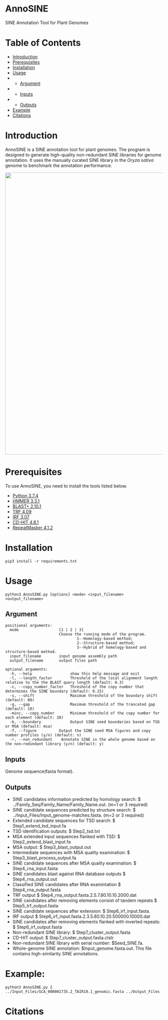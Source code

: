 # AnnoSINE

SINE Annotation Tool for Plant Genomes

# Table of Contents
- [Introduction](#Introduction)
- [Prerequisites](#Prerequisites)
- [Installation](#Installation)
- [Usage](#Usage)
- * [Argument](#Argument)
- * [Inputs](#Inputs)
- * [Outputs](#Outputs)
- [Example](#Example)
- [Citations](#Citations)

# Introduction
AnnoSINE is a SINE annotation tool for plant genomes. The program is designed to generate high-quality non-redundant SINE libraries for genome annotation. It uses the manually curated SINE library in the *Oryza sativa* genome to benchmark the annotation performance.

<div  align="center">   
<img src="https://github.com/yangli557/AnnoSINE/blob/main/pipeline.png" width = "700" height = "900" />
</div>

<!AnnoSINE has eight major modules. The first one is to identify putative SINE candidates by applying hidden Markov model (HMM)-based homology search, structure-based *de novo* search or combinition of homology-structure-based search. This step is usually sensitive but can output many false SINE candidates. In the 2nd step, it searches for target site duplication (TSD) in the flanking region to further verify each SINE candidate. As TSD is a significant feature of SINEs, this step is highly effective in removing non-SINEs. Although searching for TSD can be conducted in the later stage of the pipeline, removing false positives earlier can save the computational time of the downstream analysis. In the 3rd step, it examines the copy number and the alignment of SINE copies to remove the sequences with few copy numbers or shifted/fragmented/extended alignments. In addition, it can identify some lineage-specific differences, such as the length of the 3' end using the alignment profile. In the 4th step, it decides the superfamily of each candidate SINE sequence and remove highly similar candidates from known non-coding RNAs. Meanwhile, the highly identical sequences assembling to RNA are false positives. In the 5th step, it removes candidates with a large proportion of tandem repeats. In the 6th step, it removes other TEs by detecting inverted repeats adjacent to TSDs. These steps focused on identifying complete SINEs (i.e., *seed sequences*) in the query genome. Redundant seeds are filtered to generate the SINE library. After we obtain the non-redundant seed sequences, it will apply RepeatMasker to identify other SINEs to complete the whole genome SINE annotation in the last step.-->

# Prerequisites
To use AnnoSINE, you need to install the tools listed below.

 - [Python 3.7.4](https://www.python.org/)
 - [HMMER 3.3.1](http://hmmer.org/download.html)
 - [BLAST+ 2.10.1](https://ftp.ncbi.nlm.nih.gov/blast/executables/blast+/2.10.1/)
 - [TRF 4.09](https://tandem.bu.edu/trf/trf.download.html)
 - [IRF 3.07](https://tandem.bu.edu/irf/irf.download.html)
 - [CD-HIT 4.8.1](http://weizhongli-lab.org/cd-hit/download.php)
 - [RepeatMasker 4.1.2](http://www.repeatmasker.org/RepeatMasker/)

# Installation

```
pip3 install -r requirements.txt
```

# Usage

```
python3 AnnoSINE.py [options] <mode> <input_filename> <output_filename>
```

## Argument
```
positional arguments:
  mode                  [1 | 2 | 3]
                        Choose the running mode of the program.
                                1--Homology-based method;
                                2--Structure-based method;
                                3--Hybrid of homology-based and structure-based method.
  input_filename        input genome assembly path
  output_filename       output files path

optional arguments:
  -h, --help                 show this help message and exit
  -l, --length_factor        Threshold of the local alignment length relative to the the BLAST query length (default: 0.3)
  -c, --copy_number_factor   Threshold of the copy number that determines the SINE boundary (default: 0.15)
  -s, --shift                Maximum threshold of the boundary shift (default: 80)
  -g, --gap                  Maximum threshold of the trancated gap (default: 10)
  -minc, --copy_number       Minimum threshold of the copy number for each element (default: 20)
  -b, --boundary             Output SINE seed boundaries based on TSD or MSA (default: msa)
  -f, --figure          Output the SINE seed MSA figures and copy number profiles (y/n) (default: n)
  -r, --non_redundant    Annotate SINE in the whole genome based on the non—redundant library (y/n) (default: y)
```

## Inputs
Genome sequence(fasta format).

## Outputs
- SINE candidates information predicted by homology search: $ ../Family_Seq/Family_Name/Family_Name.out. (m=1 or 3 required)
- SINE candidate sequences predicted by structure search: $ ../Input_Files/Input_genome-matches.fasta. (m=2 or 3 required)
- Extended candidate sequences for TSD search: $ Step1_extend_tsd_input.fa
- TSD identification outputs: $ Step2_tsd.txt
- MSA extended input sequences flanked with TSD: $ Step2_extend_blast_input.fa
- MSA output: $ Step3_blast_output.out
- Intermediate sequences with MSA quality examination: $ Step3_blast_process_output.fa
- SINE candidate sequences after MSA quality examination: $ Step4_rna_input.fasta
- SINE candidates blast against RNA database outputs $ Step4_rna_output.out
- Classified SINE candidates after RNA examintation $ Step4_rna_output.fasta
- TRF output $ Step4_rna_output.fasta.2.5.7.80.10.10.2000.dat
- SINE candidates after removing elements consist of tandem repeats $ Step5_trf_output.fasta
- SINE candidate sequences after extension: $ Step6_irf_input.fasta.
- IRF output $ Step6_irf_input.fasta.2.3.5.80.10.20.500000.10000.dat
- SINE candidates after removing elements flanked with inverted repeats: $ Step6_irf_output.fasta
- Non-redundant SINE library: $ Step7_cluster_output.fasta
- CD-HIT output: $ Step7_cluster_output.fasta.clstr
- Non-redundant SINE library with serial number: $Seed_SINE.fa.
- Whole-genome SINE annotation: $Input_genome.fasta.out. This file contains high-similarity SINE annotations.

# Example:
```
python3 AnnoSINE.py 2 ../Input_Files/GCA_000001735.2_TAIR10.1_genomic.fasta ../Output_Files
```

# Citations

